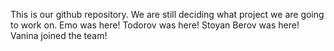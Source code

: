 This is our github repository. We are still deciding what project we are going to work on.
Emo was here!
Todorov was here!
Stoyan Berov was here!
Vanina joined the team!